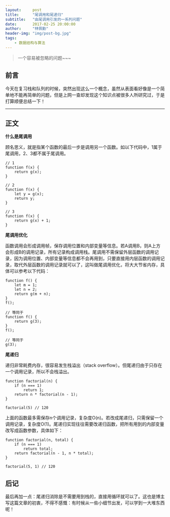 ```yaml
---
layout:     post
title:      "尾调用和尾递归"
subtitle:   "由尾调用引发的一系列问题"
date:       2017-02-25 20:00:00
author:     "林佩勤"
header-img: "img/post-bg.jpg"
tags:
    - 数据结构与算法
---
```


> 一个容易被忽略的问题~~~


## 前言

今天在复习栈和队列的时候，突然出现这么一个概念，虽然从表面看好像是一个简单地不能再简单的问题，但是上网一查却发现这个知识点被很多人所研究过，于是打算顺便总结一下！

---

## 正文

**什么是尾调用**

顾名思义，就是指某个函数的最后一步是调用另一个函数。如以下代码中，1属于尾调用，2、3都不属于尾调用。

```
// 1
function f(x) {
	return g(x);
}

// 2
function f(x) {
	let y = g(x);
	return y;
}

// 3
function f(x) {
	return g(x) + 1;
}
```

**尾调用优化**

函数调用会形成调用帧，保存调用位置和内部变量等信息。若A调用B，则A上方会形成B的调用记录，所有记录构成调用栈。尾调用不需保留外层函数的调用记录，因为调用位置、内部变量等信息都不会再用到，只要直接用内层函数的调用记录，取代外层函数的调用记录就可以了，这叫做尾调用优化，将大大节省内存，具体可以参考以下代码：

```
function f() {
	let m = 1;
    let n = 2;
    return g(m + n);
}
f();

// 等同于
function f() {
    return g(3);
}
f();

// 等同于
g(3);
```

**尾递归**

递归非常耗费内存，很容易发生栈溢出（stack overflow）。但尾递归由于只存在一个调用记录，所以不会栈溢出。

```
function factorial(n) {
    if (n === 1) 
    	return 1;
    return n * factorial(n - 1);
}

factorial(5) // 120
```

上面的函数最多需保存n个调用记录，复杂度O(n)。若改成尾递归，只需保留一个调用记录，复杂度O(1)。尾递归实现往往需要改递归函数，把所有用到的内部变量改写成函数参数，具体如下：

```
function factorial(n, total) {
    if (n === 1) 
  		return total;
	return factorial(n - 1, n * total);
}

factorial(5, 1) // 120
```

## 后记

最后再加一点：尾递归消除是不需要用到栈的，直接用循环就可以了。这也是博主写这篇文章的初衷，不得不感慨：有时候从一些小细节出发，可以学到一大堆东西呢！
